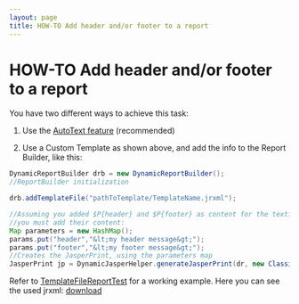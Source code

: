 ```yaml
---
layout: page
title: HOW-TO Add header and/or footer to a report
---
```


# HOW-TO Add header and/or footer to a report

You have two different ways to achieve this task:

1) Use the [AutoText feature](../how-to/how-to-create-autotext-ie-page-xy-out-of-the-box.html) (recommended)

2) Use a Custom Template as shown above, and add the info to the Report Builder, like this:

```java
DynamicReportBuilder drb = new DynamicReportBuilder();
//ReportBuilder initialization

drb.addTemplateFile("pathToTemplate/TemplateName.jrxml");

//Assuming you added $P{header} and $P{footer} as content for the textfields used as header and footer,
//you must add their content:
Map parameters = new HashMap();
params.put("header","&lt;my header message&gt;");
params.put("footer","&lt;my footer message&gt;");
//Creates the JasperPrint, using the parameters map
JasperPrint jp = DynamicJasperHelper.generateJasperPrint(dr, new ClassicLayoutManager(), ds, parameters );
```

Refer to [TemplateFileReportTest](https://github.com/intive-FDV/DynamicJasper/tree/master/src/test/java/ar/com/fdvs/dj/test/TemplateFileReportTest.java) for a working example. Here you can see the used jrxml: [download](https://github.com/intive-FDV/DynamicJasper/blob/master/src/test/resources/templates/TemplateReportTest.jrxml)